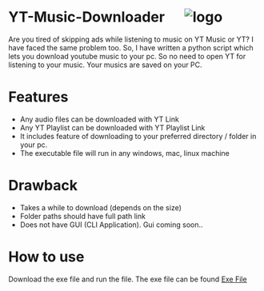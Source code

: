 # YT-Music-Downloader&nbsp;&nbsp;&nbsp;&nbsp;&nbsp;&nbsp;![logo](https://seeklogo.com/images/Y/youtube-music-logo-25A2E71059-seeklogo.com.png)
Are you tired of skipping ads while listening to music on YT Music or YT? I have faced the same problem too. So, I have written a python script which lets you download youtube music to your pc. So no need to open YT for listening to your music. Your musics are saved on your PC.

# Features
  - Any audio files can be downloaded with YT Link
  - Any YT Playlist can be downloaded with YT Playlist Link
  - It includes feature of downloading to your preferred directory / folder in your pc.
  - The executable file will run in any windows, mac, linux machine
# Drawback
  - Takes a while to download (depends on the size)
  - Folder paths should have full path link
  - Does not have GUI (CLI Application). Gui coming soon..
# How to use
Download the exe file and run the file. The exe file can be found [Exe File](/dist)
